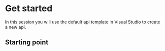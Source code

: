 # Get started
In this session you will use the default api template in Visual Studio to create a new api.

## Starting point
